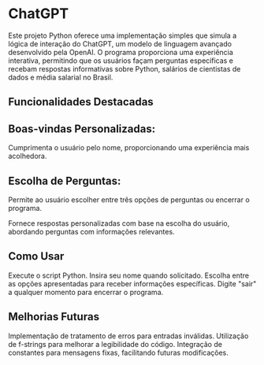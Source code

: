 # ChatGPT
Este projeto Python oferece uma implementação simples que simula a lógica de interação do ChatGPT,
um modelo de linguagem avançado desenvolvido pela OpenAI. O programa proporciona uma experiência interativa, 
permitindo que os usuários façam perguntas específicas e recebam respostas informativas sobre Python, 
salários de cientistas de dados e média salarial no Brasil.

## Funcionalidades Destacadas

## Boas-vindas Personalizadas:

Cumprimenta o usuário pelo nome,
proporcionando uma experiência mais acolhedora.

## Escolha de Perguntas:

Permite ao usuário escolher entre três opções 
de perguntas ou encerrar o programa.

Fornece respostas personalizadas com base na escolha do usuário,
abordando perguntas com informações relevantes.

## Como Usar
Execute o script Python.
Insira seu nome quando solicitado.
Escolha entre as opções apresentadas para receber informações específicas.
Digite "sair" a qualquer momento para encerrar o programa.

## Melhorias Futuras
Implementação de tratamento de erros para entradas inválidas.
Utilização de f-strings para melhorar a legibilidade do código.
Integração de constantes para mensagens fixas, facilitando futuras modificações.
